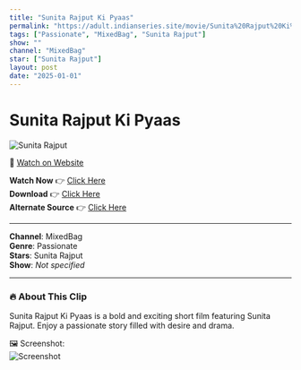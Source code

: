 ```yaml
---
title: "Sunita Rajput Ki Pyaas"
permalink: "https://adult.indianseries.site/movie/Sunita%20Rajput%20Ki%20Pyaas"
tags: ["Passionate", "MixedBag", "Sunita Rajput"]
show: ""
channel: "MixedBag"
star: ["Sunita Rajput"]
layout: post
date: "2025-01-01"
---
```


# Sunita Rajput Ki Pyaas

![Sunita Rajput](https://shorts.desisins.com/wp-content/uploads/2024/07/Sunita-Rajput-AahFlix-DesiSins.com_.jpg)

🔗 [Watch on Website](https://adult.indianseries.site/movie/Sunita%20Rajput%20Ki%20Pyaas)

**Watch Now** 👉 [Click Here](https://adult.indianseries.site/movie/Sunita%20Rajput%20Ki%20Pyaas)  
**Download** 👉 [Click Here](https://adult.indianseries.site/movie/Sunita%20Rajput%20Ki%20Pyaas)  
**Alternate Source** 👉 [Click Here](https://adult.indianseries.site/movie/Sunita%20Rajput%20Ki%20Pyaas)

---

**Channel**: MixedBag  
**Genre**: Passionate  
**Stars**: Sunita Rajput  
**Show**: *Not specified*

---

### 🔥 About This Clip

Sunita Rajput Ki Pyaas is a bold and exciting short film featuring Sunita Rajput. Enjoy a passionate story filled with desire and drama.
 
🖼️ Screenshot:  
![Screenshot](https://shorts.desisins.com/wp-content/uploads/2024/07/Sunita-Rajput-AahFlix-DesiSins.com_.jpg)
